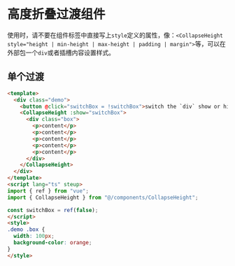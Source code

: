# 高度折叠过渡组件

使用时，请不要在组件标签中直接写上`style`定义的属性，像：`<CollapseHeight style="height | min-height | max-height | padding | margin">`等，可以在外部包一个`div`或者插槽内容设置样式。

## 单个过渡

```html
<template>
  <div class="demo">
    <button @click="switchBox = !switchBox">switch the `div` show or hide</button>
    <CollapseHeight :show="switchBox">
      <div class="box">
        <p>content</p>
        <p>content</p>
        <p>content</p>
        <p>content</p>
        <p>content</p>
      </div>
    </CollapseHeight>
  </div>
</template>
<script lang="ts" steup>
import { ref } from "vue";
import { CollapseHeight } from "@/components/CollapseHeight";

const switchBox = ref(false);
</script>
<style>
.demo .box {
  width: 100px;
  background-color: orange;
}
</style>
```

